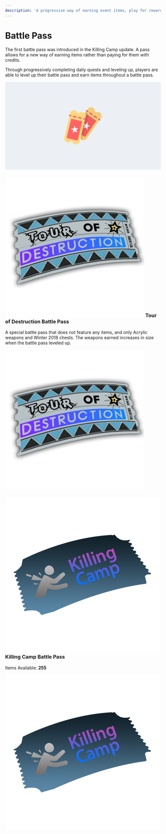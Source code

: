 ```yaml
---
description: 'A progressive way of earning event items, play for rewards.'
---
```


# Battle Pass

The first battle pass was introduced in the Killing Camp update. A pass allows for a new way of earning items rather than paying for them with credits.

Through progressively completing daily quests and leveling up, players are able to level up their battle pass and earn items throughout a battle pass.

![](../.gitbook/assets/battlepass.png)

### ![](../.gitbook/assets/image.png) Tour of Destruction Battle Pass

A special battle pass that does not feature any items, and only Acrylic weapons and Winter 2018 chests. The weapons earned increases in size when the battle pass leveled up.

![Item Image \(by Leeroy\)](../.gitbook/assets/image.png)

### ![](../.gitbook/assets/image%20%288%29.png) Killing Camp Battle Pass

Items Available: **255**

![Item Image](../.gitbook/assets/image%20%288%29.png)

